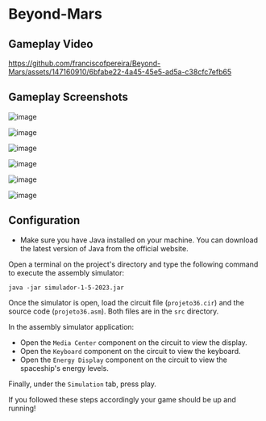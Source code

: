 # Beyond-Mars

## Gameplay Video

https://github.com/franciscofpereira/Beyond-Mars/assets/147160910/6bfabe22-4a45-45e5-ad5a-c38cfc7efb65

## Gameplay Screenshots

![image](https://github.com/franciscofpereira/Beyond-Mars/assets/147160910/c679905c-f341-4374-8b08-be3eec51fa22)

![image](https://github.com/franciscofpereira/Beyond-Mars/assets/147160910/39b8943e-77f8-47ba-b74d-10ed3ba5b214)

![image](https://github.com/franciscofpereira/Beyond-Mars/assets/147160910/0d3c1c95-c980-4158-a0f7-bd6756a0ad78)

![image](https://github.com/franciscofpereira/Beyond-Mars/assets/147160910/f6881123-b888-4086-b743-d1db88ecad6b)

![image](https://github.com/franciscofpereira/Beyond-Mars/assets/147160910/c49724f8-4354-4fe4-90fa-df14f8f9c415)

![image](https://github.com/franciscofpereira/Beyond-Mars/assets/147160910/d88066c7-c39b-4ae3-bbf5-72338cd6b299)


## Configuration

- Make sure you have Java installed on your machine. You can download the latest version of Java from the official website.

Open a terminal on the project's directory and type the following command to execute the assembly simulator:
```text
java -jar simulador-1-5-2023.jar
```
Once the simulator is open, load the circuit file (`projeto36.cir`) and the source code (`projeto36.asm`). Both files are in the `src` directory.

In the assembly simulator application:

 - Open the `Media Center` component on the circuit to view the display.
 - Open the `Keyboard` component on the circuit to view the keyboard. 
 - Open the `Energy Display` component on the circuit to view the spaceship's energy levels. 

Finally, under the `Simulation` tab, press play.

If you followed these steps accordingly your game should be up and running!



